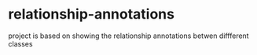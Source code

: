 # relationship-annotations
project is based on showing the relationship annotations betwen diffferent classes
